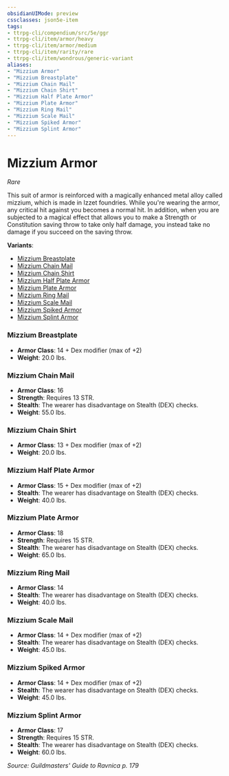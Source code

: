 ```yaml
---
obsidianUIMode: preview
cssclasses: json5e-item
tags:
- ttrpg-cli/compendium/src/5e/ggr
- ttrpg-cli/item/armor/heavy
- ttrpg-cli/item/armor/medium
- ttrpg-cli/item/rarity/rare
- ttrpg-cli/item/wondrous/generic-variant
aliases: 
- "Mizzium Armor"
- "Mizzium Breastplate"
- "Mizzium Chain Mail"
- "Mizzium Chain Shirt"
- "Mizzium Half Plate Armor"
- "Mizzium Plate Armor"
- "Mizzium Ring Mail"
- "Mizzium Scale Mail"
- "Mizzium Spiked Armor"
- "Mizzium Splint Armor"
---
```

# Mizzium Armor
*Rare*  



This suit of armor is reinforced with a magically enhanced metal alloy called mizzium, which is made in Izzet foundries. While you're wearing the armor, any critical hit against you becomes a normal hit. In addition, when you are subjected to a magical effect that allows you to make a Strength or Constitution saving throw to take only half damage, you instead take no damage if you succeed on the saving throw.

**Variants**:
- [Mizzium Breastplate](#Mizzium%20Breastplate)
- [Mizzium Chain Mail](#Mizzium%20Chain%20Mail)
- [Mizzium Chain Shirt](#Mizzium%20Chain%20Shirt)
- [Mizzium Half Plate Armor](#Mizzium%20Half%20Plate%20Armor)
- [Mizzium Plate Armor](#Mizzium%20Plate%20Armor)
- [Mizzium Ring Mail](#Mizzium%20Ring%20Mail)
- [Mizzium Scale Mail](#Mizzium%20Scale%20Mail)
- [Mizzium Spiked Armor](#Mizzium%20Spiked%20Armor)
- [Mizzium Splint Armor](#Mizzium%20Splint%20Armor)

### Mizzium Breastplate

- **Armor Class**: 14 + Dex modifier (max of +2)
- **Weight**: 20.0 lbs.

### Mizzium Chain Mail

- **Armor Class**: 16
- **Strength**: Requires 13 STR.
- **Stealth**: The wearer has disadvantage on Stealth (DEX) checks.
- **Weight**: 55.0 lbs.

### Mizzium Chain Shirt

- **Armor Class**: 13 + Dex modifier (max of +2)
- **Weight**: 20.0 lbs.

### Mizzium Half Plate Armor

- **Armor Class**: 15 + Dex modifier (max of +2)
- **Stealth**: The wearer has disadvantage on Stealth (DEX) checks.
- **Weight**: 40.0 lbs.

### Mizzium Plate Armor

- **Armor Class**: 18
- **Strength**: Requires 15 STR.
- **Stealth**: The wearer has disadvantage on Stealth (DEX) checks.
- **Weight**: 65.0 lbs.

### Mizzium Ring Mail

- **Armor Class**: 14
- **Stealth**: The wearer has disadvantage on Stealth (DEX) checks.
- **Weight**: 40.0 lbs.

### Mizzium Scale Mail

- **Armor Class**: 14 + Dex modifier (max of +2)
- **Stealth**: The wearer has disadvantage on Stealth (DEX) checks.
- **Weight**: 45.0 lbs.

### Mizzium Spiked Armor

- **Armor Class**: 14 + Dex modifier (max of +2)
- **Stealth**: The wearer has disadvantage on Stealth (DEX) checks.
- **Weight**: 45.0 lbs.

### Mizzium Splint Armor

- **Armor Class**: 17
- **Strength**: Requires 15 STR.
- **Stealth**: The wearer has disadvantage on Stealth (DEX) checks.
- **Weight**: 60.0 lbs.


*Source: Guildmasters' Guide to Ravnica p. 179*